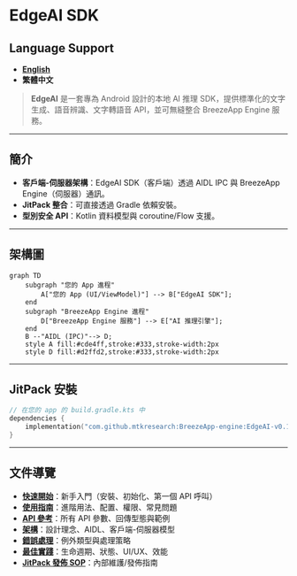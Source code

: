 # EdgeAI SDK

## Language Support

- **[English](../../README.md)**
- **繁體中文**

> **EdgeAI** 是一套專為 Android 設計的本地 AI 推理 SDK，提供標準化的文字生成、語音辨識、文字轉語音 API，並可無縫整合 BreezeApp Engine 服務。

---

## 簡介

- **客戶端-伺服器架構**：EdgeAI SDK（客戶端）透過 AIDL IPC 與 BreezeApp Engine（伺服器）通訊。
- **JitPack 整合**：可直接透過 Gradle 依賴安裝。
- **型別安全 API**：Kotlin 資料模型與 coroutine/Flow 支援。

---

## 架構圖

```mermaid
graph TD
    subgraph "您的 App 進程"
        A["您的 App (UI/ViewModel)"] --> B["EdgeAI SDK"];
    end
    subgraph "BreezeApp Engine 進程"
        D["BreezeApp Engine 服務"] --> E["AI 推理引擎"];
    end
    B --"AIDL (IPC)"--> D;
    style A fill:#cde4ff,stroke:#333,stroke-width:2px
    style D fill:#d2ffd2,stroke:#333,stroke-width:2px
```

---

## JitPack 安裝

```kotlin
// 在您的 app 的 build.gradle.kts 中
dependencies {
    implementation("com.github.mtkresearch:BreezeApp-engine:EdgeAI-v0.1.7")
}
```

---

## 文件導覽

- **[快速開始](./GETTING_STARTED_zh.md)**：新手入門（安裝、初始化、第一個 API 呼叫）
- **[使用指南](./USAGE_GUIDE_zh.md)**：進階用法、配置、權限、常見問題
- **[API 參考](./API_REFERENCE_zh.md)**：所有 API 參數、回傳型態與範例
- **[架構](./ARCHITECTURE_zh.md)**：設計理念、AIDL、客戶端-伺服器模型
- **[錯誤處理](./ERROR_HANDLING_zh.md)**：例外類型與處理策略
- **[最佳實踐](./BEST_PRACTICES_zh.md)**：生命週期、狀態、UI/UX、效能
- **[JitPack 發佈 SOP](./JitPack_Release_SOP_zh.md)**：內部維護/發佈指南